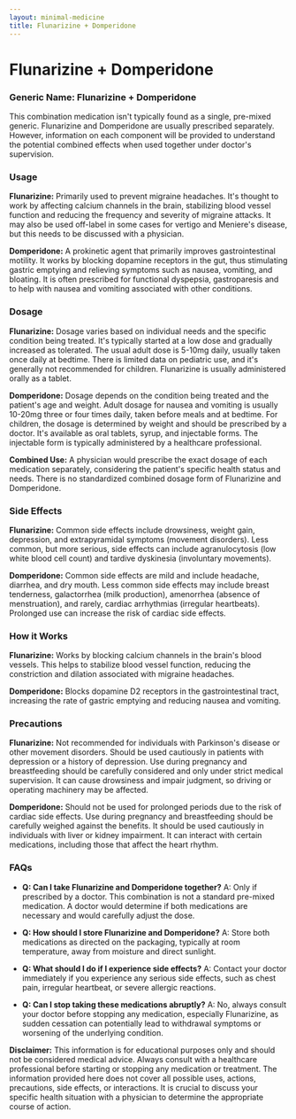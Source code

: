 ```yaml
---
layout: minimal-medicine
title: Flunarizine + Domperidone
---
```


# Flunarizine + Domperidone
### Generic Name: Flunarizine + Domperidone

This combination medication isn't typically found as a single, pre-mixed generic. Flunarizine and Domperidone are usually prescribed separately.  However,  information on each component will be provided to understand the potential combined effects when used together under doctor's supervision.


### Usage

**Flunarizine:** Primarily used to prevent migraine headaches. It's thought to work by affecting calcium channels in the brain, stabilizing blood vessel function and reducing the frequency and severity of migraine attacks.  It may also be used off-label in some cases for vertigo and Meniere's disease, but this needs to be discussed with a physician.

**Domperidone:**  A prokinetic agent that primarily improves gastrointestinal motility.  It works by blocking dopamine receptors in the gut, thus stimulating gastric emptying and relieving symptoms such as nausea, vomiting, and bloating. It is often prescribed for functional dyspepsia, gastroparesis and to help with nausea and vomiting associated with other conditions.


### Dosage

**Flunarizine:** Dosage varies based on individual needs and the specific condition being treated. It's typically started at a low dose and gradually increased as tolerated.  The usual adult dose is 5-10mg daily, usually taken once daily at bedtime.  There is limited data on pediatric use, and it's generally not recommended for children.  Flunarizine is usually administered orally as a tablet.

**Domperidone:**  Dosage depends on the condition being treated and the patient's age and weight.  Adult dosage for nausea and vomiting is usually 10-20mg three or four times daily, taken before meals and at bedtime.  For children, the dosage is determined by weight and should be prescribed by a doctor. It's available as oral tablets, syrup, and injectable forms.  The injectable form is typically administered by a healthcare professional.

**Combined Use:**  A physician would prescribe the exact dosage of each medication separately, considering the patient's specific health status and needs.  There is no standardized combined dosage form of Flunarizine and Domperidone.


### Side Effects

**Flunarizine:** Common side effects include drowsiness, weight gain, depression, and extrapyramidal symptoms (movement disorders).  Less common, but more serious, side effects can include agranulocytosis (low white blood cell count) and tardive dyskinesia (involuntary movements).

**Domperidone:** Common side effects are mild and include headache, diarrhea, and dry mouth.  Less common side effects may include breast tenderness, galactorrhea (milk production), amenorrhea (absence of menstruation), and rarely, cardiac arrhythmias (irregular heartbeats).  Prolonged use can increase the risk of cardiac side effects.


### How it Works

**Flunarizine:**  Works by blocking calcium channels in the brain's blood vessels. This helps to stabilize blood vessel function, reducing the constriction and dilation associated with migraine headaches.

**Domperidone:**  Blocks dopamine D2 receptors in the gastrointestinal tract, increasing the rate of gastric emptying and reducing nausea and vomiting.


### Precautions

**Flunarizine:** Not recommended for individuals with Parkinson's disease or other movement disorders.  Should be used cautiously in patients with depression or a history of depression.  Use during pregnancy and breastfeeding should be carefully considered and only under strict medical supervision.  It can cause drowsiness and impair judgment, so driving or operating machinery may be affected.

**Domperidone:** Should not be used for prolonged periods due to the risk of cardiac side effects.  Use during pregnancy and breastfeeding should be carefully weighed against the benefits.  It should be used cautiously in individuals with liver or kidney impairment.  It can interact with certain medications, including those that affect the heart rhythm.


### FAQs

* **Q: Can I take Flunarizine and Domperidone together?** A:  Only if prescribed by a doctor.  This combination is not a standard pre-mixed medication. A doctor would determine if both medications are necessary and would carefully adjust the dose.

* **Q: How should I store Flunarizine and Domperidone?** A: Store both medications as directed on the packaging, typically at room temperature, away from moisture and direct sunlight.

* **Q: What should I do if I experience side effects?** A:  Contact your doctor immediately if you experience any serious side effects, such as chest pain, irregular heartbeat, or severe allergic reactions.

* **Q: Can I stop taking these medications abruptly?** A: No, always consult your doctor before stopping any medication, especially Flunarizine, as sudden cessation can potentially lead to withdrawal symptoms or worsening of the underlying condition.

**Disclaimer:** This information is for educational purposes only and should not be considered medical advice. Always consult with a healthcare professional before starting or stopping any medication or treatment. The information provided here does not cover all possible uses, actions, precautions, side effects, or interactions.  It is crucial to discuss your specific health situation with a physician to determine the appropriate course of action.
